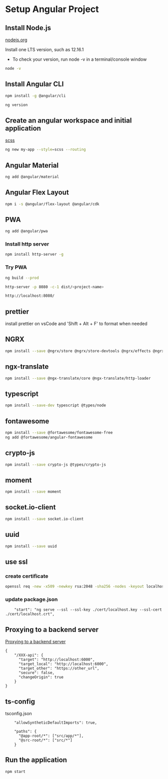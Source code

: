 # Setup Angular Project

## Install Node.js

[nodejs.org](https://nodejs.org/en/download/)

Install one LTS version, such as 12.16.1
+ To check your version, run node -v in a terminal/console window

```bash
node -v
```

## Install Angular CLI

```bash
npm install -g @angular/cli

ng version
```

## Create an angular workspace and initial application
[scss](https://sass-lang.com/guide)
```bash
ng new my-app --style=scss --routing
```

## Angular Material

```bash
ng add @angular/material
```

## Angular Flex Layout

```bash
npm i -s @angular/flex-layout @angular/cdk
```

## PWA

```bash
ng add @angular/pwa
```

### Install http server

```bash
npm install http-server -g
```

### Try PWA

```bash
ng build --prod

http-server -p 8080 -c-1 dist/<project-name>

http://localhost:8080/
```

## prettier
install prettier on vsCode and 'Shift + Alt + F' to format when needed

## NGRX
```bash
npm install --save @ngrx/store @ngrx/store-devtools @ngrx/effects @ngrx/router-store
```

## ngx-translate
```bash
npm install --save @ngx-translate/core @ngx-translate/http-loader
```

## typescript
```bash
npm install --save-dev typescript @types/node
```

## fontawesome
```bash
npm install --save @fortawesome/fontawesome-free
ng add @fortawesome/angular-fontawesome
```

## crypto-js
```bash
npm install --save crypto-js @types/crypto-js
```

## moment
```bash
npm install --save moment
```

## socket.io-client
```bash
npm install --save socket.io-client
```

## uuid
```bash
npm install --save uuid
```

## use ssl

### create certificate
```bash
openssl req -new -x509 -newkey rsa:2048 -sha256 -nodes -keyout localhost.key -days 3560 -out localhost.crt -config certificate.cnf
```

### update package.json
```
    "start": "ng serve --ssl --ssl-key ./cert/localhost.key --ssl-cert ./cert/localhost.crt",
```

## Proxying to a backend server
[Proxying to a backend server](https://angular.io/guide/build)

```
{
    "/XXX-api": {
      "target": "http://localhost:6000",
      "target_local": "http://localhost:6000",
      "target_other": "https://other_url",
      "secure": false,
      "changeOrigin": true
    }
}
```

## ts-config

tsconfig.json
```
    "allowSyntheticDefaultImports": true,

    "paths": {
      "@app-root/*": ["src/app/*"],
      "@src-root/*": ["src/*"]
    }
```

## Run the application

```bash
npm start
```
